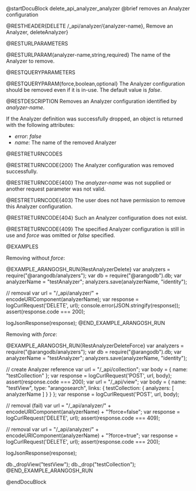 @startDocuBlock delete_api_analyzer_analyzer
@brief removes an Analyzer configuration

@RESTHEADER{DELETE /_api/analyzer/{analyzer-name}, Remove an Analyzer, deleteAnalyzer}

@RESTURLPARAMETERS

@RESTURLPARAM{analyzer-name,string,required}
The name of the Analyzer to remove.

@RESTQUERYPARAMETERS

@RESTQUERYPARAM{force,boolean,optional}
The Analyzer configuration should be removed even if it is in-use.
The default value is *false*.

@RESTDESCRIPTION
Removes an Analyzer configuration identified by *analyzer-name*.

If the Analyzer definition was successfully dropped, an object is returned with
the following attributes:
- *error*: *false*
- *name*: The name of the removed Analyzer

@RESTRETURNCODES

@RESTRETURNCODE{200}
The Analyzer configuration was removed successfully.

@RESTRETURNCODE{400}
The *analyzer-name* was not supplied or another request parameter was not
valid.

@RESTRETURNCODE{403}
The user does not have permission to remove this Analyzer configuration.

@RESTRETURNCODE{404}
Such an Analyzer configuration does not exist.

@RESTRETURNCODE{409}
The specified Analyzer configuration is still in use and *force* was omitted or
*false* specified.

@EXAMPLES

Removing without *force*:

@EXAMPLE_ARANGOSH_RUN{RestAnalyzerDelete}
  var analyzers = require("@arangodb/analyzers");
  var db = require("@arangodb").db;
  var analyzerName = "testAnalyzer";
  analyzers.save(analyzerName, "identity");

  // removal
  var url = "/_api/analyzer/" + encodeURIComponent(analyzerName);
  var response = logCurlRequest('DELETE', url);
console.error(JSON.stringify(response));
  assert(response.code === 200);

  logJsonResponse(response);
@END_EXAMPLE_ARANGOSH_RUN

Removing with *force*:

@EXAMPLE_ARANGOSH_RUN{RestAnalyzerDeleteForce}
  var analyzers = require("@arangodb/analyzers");
  var db = require("@arangodb").db;
  var analyzerName = "testAnalyzer";
  analyzers.save(analyzerName, "identity");

  // create Analyzer reference
  var url = "/_api/collection";
  var body = { name: "testCollection" };
  var response = logCurlRequest('POST', url, body);
  assert(response.code === 200);
  var url = "/_api/view";
  var body = {
    name: "testView",
    type: "arangosearch",
    links: { testCollection: { analyzers: [ analyzerName ] } }
  };
  var response = logCurlRequest('POST', url, body);

  // removal (fail)
  var url = "/_api/analyzer/" + encodeURIComponent(analyzerName) + "?force=false";
  var response = logCurlRequest('DELETE', url);
  assert(response.code === 409);

  // removal
  var url = "/_api/analyzer/" + encodeURIComponent(analyzerName) + "?force=true";
  var response = logCurlRequest('DELETE', url);
  assert(response.code === 200);

  logJsonResponse(response);

  db._dropView("testView");
  db._drop("testCollection");
@END_EXAMPLE_ARANGOSH_RUN

@endDocuBlock

